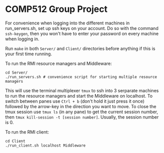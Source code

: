 # COMP512 Group Project


For convenience when logging into the different machines in run_servers.sh, set up ssh keys on your account.
Do so with the command ```ssh-keygen```, then you won't have to enter your password on every machine when logging in.

Run ```make``` in both ```Server/``` and ```Client/``` directories before anything if this is your first time running.

To run the RMI resource managers and Middleware:

```
cd Server/
./run_servers.sh # convenience script for starting multiple resource managers
```
This will use the terminal multiplexer ```tmux``` to ssh into 3 serparate machines to run the resource managers and start the Middleware on localhost.
To switch between panes use ```Ctrl + b``` (don't hold it just press it once) followed by the arrow-key in the direction you want to move.
To close the tmux session use ```tmux ls``` (in any pane) to get the current session number, then ```tmux kill-session -t [session number]```. Usually, the session number is 0.


To run the RMI client:

```
cd Client
./run_client.sh localhost Middleware
```
